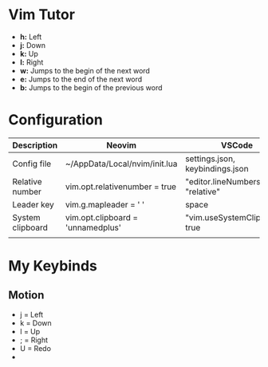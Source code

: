 # Vim Tutor
+ **h:** Left
+ **j:** Down
+ **k:** Up
+ **l:** Right
+ **w:** Jumps to the begin of the next word
+ **e:** Jumps to the end of the next word
+ **b:** Jumps to the begin of the previous word

# Configuration
| Description      | Neovim                            | VSCode                           | JetBrains                          |
| ---------------- | --------------------------------- | -------------------------------- | ---------------------------------- |
| Config file      | ~/AppData/Local/nvim/init.lua     | settings.json, keybindings.json  | ~/.ideavimrc                       |
| Relative number  | vim.opt.relativenumber = true     | "editor.lineNumbers": "relative" | set relativenumber                 |
| Leader key       | vim.g.mapleader = ' '             | space                            | let mapleader = ' '                |
| System clipboard | vim.opt.clipboard = 'unnamedplus' | "vim.useSystemClipboard": true   | set clipboard^=unnamed,unnamedplus |
|                  |                                   |                                  |                                    |


# My Keybinds
## Motion
- j = Left
- k = Down
- l = Up
- ; = Right
- U = Redo
- 




